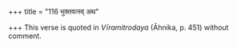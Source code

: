 +++
title = "116 भुक्तवत्स्व् अथ"

+++
This verse is quoted in *Vīramitrodaya* (Āhnika, p. 451) without
comment.


